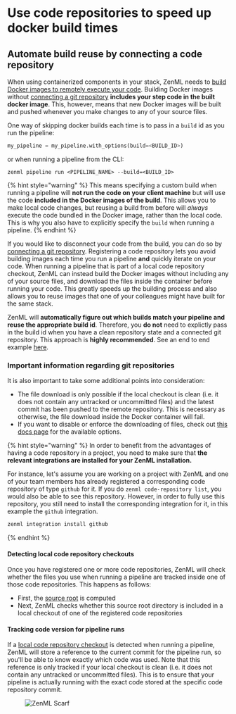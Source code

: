 # Use code repositories to speed up docker build times

## Automate build reuse by connecting a code repository

When using containerized components in your stack, ZenML needs to [build Docker images to remotely execute your code](../configure-python-environments/README#execution-environments). Building Docker images without [connecting a git repository](../../user-guide/production-guide/connect-code-repository.md) **includes your step code in the built docker image**. This, however, means that new Docker images will be built and pushed whenever you make changes to any of your source files.

One way of skipping docker builds each time is to pass in a `build` id as you run the pipeline:

```python
my_pipeline = my_pipeline.with_options(build=<BUILD_ID>)
```

or when running a pipeline from the CLI:

```shell
zenml pipeline run <PIPELINE_NAME> --build=<BUILD_ID>
```

{% hint style="warning" %}
This means specifying a custom build when running a pipeline will **not run the code on your client machine** but will use the code **included in the Docker images of the build**. This allows you to make local code changes, but reusing a build from before will _always_ execute the code bundled in the Docker image, rather than the local code. This is why you also have to explicitly specify the `build` when running a pipeline.
{% endhint %}

If you would like to disconnect your code from the build, you can do so by [connecting a git repository](../setting-up-a-project-repository/connect-your-git-repository.md). Registering a code repository lets you avoid building images each time you run a pipeline **and** quickly iterate on your code. When running a pipeline that is part of a local code repository checkout, ZenML can instead build the Docker images without including any of your source files, and download the files inside the container before running your code. This greatly speeds up the building process and also allows you to reuse images that one of your colleagues might have built for the same stack.

ZenML will **automatically figure out which builds match your pipeline and reuse the appropriate build id**. Therefore, you **do not** need to explictly pass in the build id when you have a clean repository state and a connected git repository. This approach is **highly recommended**. See an end to end example [here](../../user-guide/production-guide/connect-code-repository.md).

### Important information regarding git repositories

It is also important to take some additional points into consideration:

* The file download is only possible if the local checkout is clean (i.e. it does not contain any untracked or uncommitted files) and the latest commit has been pushed to the remote repository. This is necessary as otherwise, the file download inside the Docker container will fail.
* If you want to disable or enforce the downloading of files, check out [this docs page](./docker-settings-on-a-step.md) for the available options.

{% hint style="warning" %}
In order to benefit from the advantages of having a code repository in a project, you need to make sure that **the relevant integrations are installed for your ZenML installation.**

For instance, let's assume you are working on a project with ZenML and one of your team members has already registered a corresponding code repository of type `github` for it. If you do `zenml code-repository list`, you would also be able to see this repository. However, in order to fully use this repository, you still need to install the corresponding integration for it, in this example the `github` integration.

```sh
zenml integration install github
```

{% endhint %}

#### Detecting local code repository checkouts

Once you have registered one or more code repositories, ZenML will check whether the files you use when running a pipeline are tracked inside one of those code repositories. This happens as follows:

* First, the [source root](./README#handling-source-files) is computed
* Next, ZenML checks whether this source root directory is included in a local checkout of one of the registered code repositories

#### Tracking code version for pipeline runs

If a [local code repository checkout](connect-your-git-repository.md#detecting-local-code-repository-checkouts) is detected when running a pipeline, ZenML will store a reference to the current commit for the pipeline run, so you'll be able to know exactly which code was used. Note that this reference is only tracked if your local checkout is clean (i.e. it does not contain any untracked or uncommitted files). This is to ensure that your pipeline is actually running with the exact code stored at the specific code repository commit.

<figure><img src="https://static.scarf.sh/a.png?x-pxid=f0b4f458-0a54-4fcd-aa95-d5ee424815bc" alt="ZenML Scarf"><figcaption></figcaption></figure>
